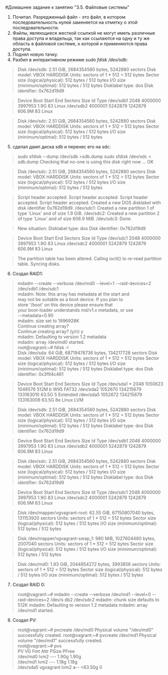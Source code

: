 #Домашнее задание к занятию "3.5. Файловые системы"

1. Почитал. Разредженный файл - это файл, в котором последовательность нулей заменяется на отметку о этой последовательности.
2. Файлы, являющиеся жесткой ссылкой не могут иметь различные права доступа и владельца, так как ссылаются на одну и ту же область в файловой системе, к которой и применяются права доступа.
3. Поднял новую тачку.
4. Разбил в интерактивном режиме *sudo fdisk /dev/sdb*:
>Disk /dev/sdb: 2.51 GiB, 2684354560 bytes, 5242880 sectors
Disk model: VBOX HARDDISK
Units: sectors of 1 * 512 = 512 bytes
Sector size (logical/physical): 512 bytes / 512 bytes
I/O size (minimum/optimal): 512 bytes / 512 bytes
Disklabel type: dos
Disk identifier: 0x762d19d9

>Device     Boot   Start     End Sectors   Size Id Type
/dev/sdb1          2048 4000000 3997953   1.9G 83 Linux
/dev/sdb2       4000001 5242879 1242879 606.9M 83 Linux


>Disk /dev/sdc: 2.51 GiB, 2684354560 bytes, 5242880 sectors
Disk model: VBOX HARDDISK
Units: sectors of 1 * 512 = 512 bytes
Sector size (logical/physical): 512 bytes / 512 bytes
I/O size (minimum/optimal): 512 bytes / 512 bytes

5. сделал дамп диска sdb и перенес его на sdc:
>sudo sfdisk --dump /dev/sdb >sdb.dump
sudo sfdisk /dev/sdc < sdb.dump
Checking that no-one is using this disk right now ... OK

>Disk /dev/sdc: 2.51 GiB, 2684354560 bytes, 5242880 sectors
Disk model: VBOX HARDDISK
Units: sectors of 1 * 512 = 512 bytes
Sector size (logical/physical): 512 bytes / 512 bytes
I/O size (minimum/optimal): 512 bytes / 512 bytes

> Script header accepted.
> Script header accepted.
> Script header accepted.
> Script header accepted.
> Created a new DOS disklabel with disk identifier 0x762d19d9.
/dev/sdc1: Created a new partition 1 of type 'Linux' and of size 1.9 GiB.
/dev/sdc2: Created a new partition 2 of type 'Linux' and of size 606.9 MiB.
/dev/sdc3: Done.

>New situation:
Disklabel type: dos
Disk identifier: 0x762d19d9

>Device     Boot   Start     End Sectors   Size Id Type
/dev/sdc1          2048 4000000 3997953   1.9G 83 Linux
/dev/sdc2       4000001 5242879 1242879 606.9M 83 Linux

>The partition table has been altered.
Calling ioctl() to re-read partition table.
Syncing disks.
6. Создал RAID1:
>mdadm --create --verbose /dev/md0 --level=1 --raid-devices=2 /dev/sdb1 /dev/sdc1 <br>
mdadm: Note: this array has metadata at the start and<br>
    may not be suitable as a boot device.  If you plan to<br>
    store '/boot' on this device please ensure that<br>
    your boot-loader understands md/v1.x metadata, or use<br>
    --metadata=0.90<br>
mdadm: size set to 1996928K<br>
Continue creating array?<br>
Continue creating array? (y/n) y<br>
mdadm: Defaulting to version 1.2 metadata<br>
mdadm: array /dev/md0 started.<br>
root@vagrant:~# fdisk -l<br>
Disk /dev/sda: 64 GiB, 68719476736 bytes, 134217728 sectors
Disk model: VBOX HARDDISK
Units: sectors of 1 * 512 = 512 bytes
Sector size (logical/physical): 512 bytes / 512 bytes
I/O size (minimum/optimal): 512 bytes / 512 bytes
Disklabel type: dos
Disk identifier: 0x3f94c461

>Device     Boot   Start       End   Sectors  Size Id Type
/dev/sda1  *       2048   1050623   1048576  512M  b W95 FAT32
/dev/sda2       1052670 134215679 133163010 63.5G  5 Extended
/dev/sda5       1052672 134215679 133163008 63.5G 8e Linux LVM


>Disk /dev/sdb: 2.51 GiB, 2684354560 bytes, 5242880 sectors
Disk model: VBOX HARDDISK
Units: sectors of 1 * 512 = 512 bytes
Sector size (logical/physical): 512 bytes / 512 bytes
I/O size (minimum/optimal): 512 bytes / 512 bytes
Disklabel type: dos
Disk identifier: 0x762d19d9

>Device     Boot   Start     End Sectors   Size Id Type
/dev/sdb1          2048 4000000 3997953   1.9G 83 Linux
/dev/sdb2       4000001 5242879 1242879 606.9M 83 Linux


>Disk /dev/sdc: 2.51 GiB, 2684354560 bytes, 5242880 sectors
Disk model: VBOX HARDDISK
Units: sectors of 1 * 512 = 512 bytes
Sector size (logical/physical): 512 bytes / 512 bytes
I/O size (minimum/optimal): 512 bytes / 512 bytes
Disklabel type: dos
Disk identifier: 0x762d19d9

>Device     Boot   Start     End Sectors   Size Id Type
/dev/sdc1          2048 4000000 3997953   1.9G 83 Linux
/dev/sdc2       4000001 5242879 1242879 606.9M 83 Linux


>Disk /dev/mapper/vgvagrant-root: 62.55 GiB, 67150807040 bytes, 131153920 sectors
Units: sectors of 1 * 512 = 512 bytes
Sector size (logical/physical): 512 bytes / 512 bytes
I/O size (minimum/optimal): 512 bytes / 512 bytes


>Disk /dev/mapper/vgvagrant-swap_1: 980 MiB, 1027604480 bytes, 2007040 sectors
Units: sectors of 1 * 512 = 512 bytes
Sector size (logical/physical): 512 bytes / 512 bytes
I/O size (minimum/optimal): 512 bytes / 512 bytes


>Disk /dev/md0: 1.93 GiB, 2044854272 bytes, 3993856 sectors
Units: sectors of 1 * 512 = 512 bytes
Sector size (logical/physical): 512 bytes / 512 bytes
I/O size (minimum/optimal): 512 bytes / 512 bytes
7. Создал RAID 0:
>root@vagrant:~# mdadm --create --verbose /dev/md1 --level=0 --raid-devices=2 /dev/s
db2 /dev/sdc2
mdadm: chunk size defaults to 512K
mdadm: Defaulting to version 1.2 metadata
mdadm: array /dev/md1 started.
8. Создал PV:
>root@vagrant:\~# pvcreate /dev/md0
>Physical volume "/dev/md0" successfully created.
>root@vagrant:\~# pvcreate /dev/md1 
>Physical volume "/dev/md1" successfully created.<br>
>root@vagrant:~# pvs <br>
>  PV         VG        Fmt  Attr PSize   PFree<br>
>  /dev/md0             lvm2 ---    1.90g 1.90g<br>
>  /dev/md1             lvm2 ---    1.18g 1.18g<br>
>  /dev/sda5  vgvagrant lvm2 a--  <63.50g    0<br>
